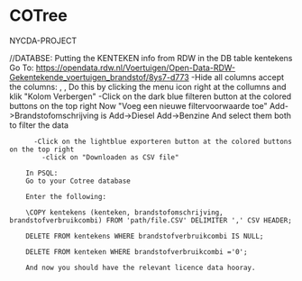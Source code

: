# COTree
NYCDA-PROJECT




//DATABSE: Putting the KENTEKEN info from RDW in the DB table kentekens
        Go To:
        https://opendata.rdw.nl/Voertuigen/Open-Data-RDW-Gekentekende_voertuigen_brandstof/8ys7-d773
          -Hide all columns accept the columns: <Kenteken>, <Brandstof omschrijving>, <Brandstof verbruik gecombineerd>
           Do this by clicking the menu icon right at the collumns and klik "Kolom Verbergen"
          -Click on the dark blue filteren button at the colored buttons on the top right
           Now "Voeg een nieuwe filtervoorwaarde toe"
            Add->Brandstofomschrijving is 
                Add->Diesel
                Add->Benzine
                And select them both to filter the data

          -Click on the lightblue exporteren button at the colored buttons on the top right
            -click on "Downloaden as CSV file"

        In PSQL:
        Go to your Cotree database

        Enter the following:

        \COPY kentekens (kenteken, brandstofomschrijving, brandstofverbruikcombi) FROM 'path/file.CSV' DELIMITER ',' CSV HEADER;

        DELETE FROM kentekens WHERE brandstofverbruikcombi IS NULL;

        DELETE FROM kenteken WHERE brandstofverbruikcombi ='0';

        And now you should have the relevant licence data hooray.
